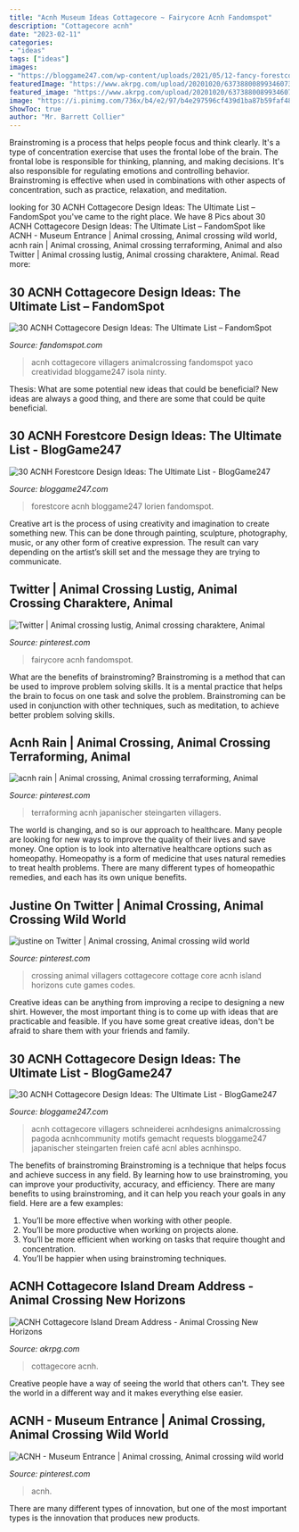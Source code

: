 ```yaml
---
title: "Acnh Museum Ideas Cottagecore ~ Fairycore Acnh Fandomspot"
description: "Cottagecore acnh"
date: "2023-02-11"
categories:
- "ideas"
tags: ["ideas"]
images:
- "https://bloggame247.com/wp-content/uploads/2021/05/12-fancy-forestcore-view-acnh.jpg"
featuredImage: "https://www.akrpg.com/upload/20201020/6373880089934607396649107.png"
featured_image: "https://www.akrpg.com/upload/20201020/6373880089934607396649107.png"
image: "https://i.pinimg.com/736x/b4/e2/97/b4e297596cf439d1ba87b59faf480b73.jpg"
ShowToc: true
author: "Mr. Barrett Collier"
---
```



Brainstroming is a process that helps people focus and think clearly. It's a type of concentration exercise that uses the frontal lobe of the brain. The frontal lobe is responsible for thinking, planning, and making decisions. It's also responsible for regulating emotions and controlling behavior. Brainstroming is effective when used in combinations with other aspects of concentration, such as practice, relaxation, and meditation.

	

		
looking for 30 ACNH Cottagecore Design Ideas: The Ultimate List – FandomSpot you've came to the right place. We have 8 Pics about 30 ACNH Cottagecore Design Ideas: The Ultimate List – FandomSpot like ACNH - Museum Entrance | Animal crossing, Animal crossing wild world, acnh rain | Animal crossing, Animal crossing terraforming, Animal and also Twitter | Animal crossing lustig, Animal crossing charaktere, Animal. Read more:
		
    
## 30 ACNH Cottagecore Design Ideas: The Ultimate List – FandomSpot

<img loading=lazy src="https://static.fandomspot.com/images/01/11647/14-cottagecore-laundry-area-acnh.jpg" onerror="this.onerror=null;this.src='https://tse1.mm.bing.net/th?id=OIP.-8Z4fS-mE6SATsF85YoGnQHaEK&amp;pid=15.1';" alt="30 ACNH Cottagecore Design Ideas: The Ultimate List – FandomSpot">

_Source: fandomspot.com_

>acnh cottagecore villagers animalcrossing fandomspot yaco creatividad bloggame247 isola ninty. 

	

Thesis: What are some potential new ideas that could be beneficial?
New ideas are always a good thing, and there are some that could be quite beneficial.

    
## 30 ACNH Forestcore Design Ideas: The Ultimate List - BlogGame247

<img loading=lazy src="https://bloggame247.com/wp-content/uploads/2021/05/12-fancy-forestcore-view-acnh.jpg" onerror="this.onerror=null;this.src='https://tse2.mm.bing.net/th?id=OIP.TLaZ0k3pyBbIQQFbzrfw5gHaEK&amp;pid=15.1';" alt="30 ACNH Forestcore Design Ideas: The Ultimate List - BlogGame247">

_Source: bloggame247.com_

>forestcore acnh bloggame247 lorien fandomspot. 

	

Creative art is the process of using creativity and imagination to create something new. This can be done through painting, sculpture, photography, music, or any other form of creative expression. The result can vary depending on the artist’s skill set and the message they are trying to communicate.

    
## Twitter | Animal Crossing Lustig, Animal Crossing Charaktere, Animal

<img loading=lazy src="https://i.pinimg.com/736x/1d/91/95/1d9195462ed09f757b891b46bebf903f.jpg" onerror="this.onerror=null;this.src='https://tse4.mm.bing.net/th?id=OIP.GMwESqxeeqKaZtuRtSwACgHaEK&amp;pid=15.1';" alt="Twitter | Animal crossing lustig, Animal crossing charaktere, Animal">

_Source: pinterest.com_

>fairycore acnh fandomspot. 

	

What are the benefits of brainstroming?
Brainstroming is a method that can be used to improve problem solving skills. It is a mental practice that helps the brain to focus on one task and solve the problem. Brainstroming can be used in conjunction with other techniques, such as meditation, to achieve better problem solving skills.

    
## Acnh Rain | Animal Crossing, Animal Crossing Terraforming, Animal

<img loading=lazy src="https://i.pinimg.com/736x/b4/e2/97/b4e297596cf439d1ba87b59faf480b73.jpg" onerror="this.onerror=null;this.src='https://tse2.mm.bing.net/th?id=OIP.FRWG7s5Jw1y1L8mtQ21CKAHaEK&amp;pid=15.1';" alt="acnh rain | Animal crossing, Animal crossing terraforming, Animal">

_Source: pinterest.com_

>terraforming acnh japanischer steingarten villagers. 

	

The world is changing, and so is our approach to healthcare. Many people are looking for new ways to improve the quality of their lives and save money. One option is to look into alternative healthcare options such as homeopathy. Homeopathy is a form of medicine that uses natural remedies to treat health problems. There are many different types of homeopathic remedies, and each has its own unique benefits.

    
## Justine On Twitter | Animal Crossing, Animal Crossing Wild World

<img loading=lazy src="https://i.pinimg.com/originals/a1/ac/50/a1ac508a4a59382a57d8edb764c868f0.jpg" onerror="this.onerror=null;this.src='https://tse2.mm.bing.net/th?id=OIP.-RjcXLRDnusLNA_jXQoUqQHaEK&amp;pid=15.1';" alt="justine on Twitter | Animal crossing, Animal crossing wild world">

_Source: pinterest.com_

>crossing animal villagers cottagecore cottage core acnh island horizons cute games codes. 

	

Creative ideas can be anything from improving a recipe to designing a new shirt. However, the most important thing is to come up with ideas that are practicable and feasible. If you have some great creative ideas, don't be afraid to share them with your friends and family.

    
## 30 ACNH Cottagecore Design Ideas: The Ultimate List - BlogGame247

<img loading=lazy src="https://bloggame247.com/wp-content/uploads/2021/05/06-able-sisters-acnh-cottagecore-design.jpg" onerror="this.onerror=null;this.src='https://tse4.mm.bing.net/th?id=OIP.PfMvjaUeLIOYSTmOSMxuNAHaEK&amp;pid=15.1';" alt="30 ACNH Cottagecore Design Ideas: The Ultimate List - BlogGame247">

_Source: bloggame247.com_

>acnh cottagecore villagers schneiderei acnhdesigns animalcrossing pagoda acnhcommunity motifs gemacht requests bloggame247 japanischer steingarten freien café acnl ables acnhinspo. 

	

The benefits of brainstroming
Brainstroming is a technique that helps focus and achieve success in any field. By learning how to use brainstroming, you can improve your productivity, accuracy, and efficiency. There are many benefits to using brainstroming, and it can help you reach your goals in any field. Here are a few examples:
1. You’ll be more effective when working with other people.
2. You’ll be more productive when working on projects alone.
3. You’ll be more efficient when working on tasks that require thought and concentration.
4. You’ll be happier when using brainstroming techniques.

    
## ACNH Cottagecore Island Dream Address - Animal Crossing New Horizons

<img loading=lazy src="https://www.akrpg.com/upload/20201020/6373880089934607396649107.png" onerror="this.onerror=null;this.src='https://tse2.mm.bing.net/th?id=OIP.bwk6zvh_qs915s85E7k-HQHaD9&amp;pid=15.1';" alt="ACNH Cottagecore Island Dream Address - Animal Crossing New Horizons">

_Source: akrpg.com_

>cottagecore acnh. 

	

Creative people have a way of seeing the world that others can't. They see the world in a different way and it makes everything else easier.

    
## ACNH - Museum Entrance | Animal Crossing, Animal Crossing Wild World

<img loading=lazy src="https://i.pinimg.com/originals/3f/12/ba/3f12ba0934b91a86a7ea4cf4187f61a5.jpg" onerror="this.onerror=null;this.src='https://tse1.mm.bing.net/th?id=OIP.pGCl0rJDg2dHpytibRXcqwHaEK&amp;pid=15.1';" alt="ACNH - Museum Entrance | Animal crossing, Animal crossing wild world">

_Source: pinterest.com_

>acnh. 

	

There are many different types of innovation, but one of the most important types is the innovation that produces new products.

